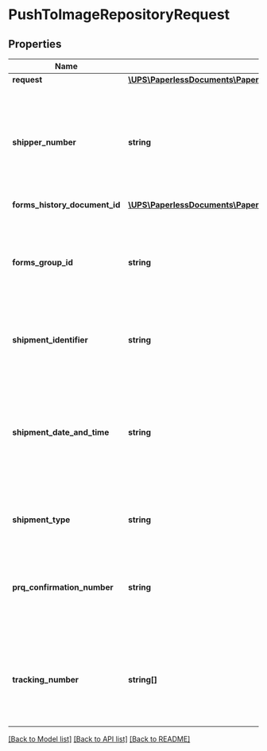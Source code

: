 # PushToImageRepositoryRequest

## Properties
Name | Type | Description | Notes
------------ | ------------- | ------------- | -------------
**request** | [**\UPS\PaperlessDocuments\PaperlessDocuments\PushToImageRepositoryRequestRequest**](PushToImageRepositoryRequestRequest.md) |  | 
**shipper_number** | **string** | The Shipper&#x27;s UPS Account Number.  Your UPS Account Number must have &#x27;Upload Forms Created Offline&#x27; enabled to use this webservice. | 
**forms_history_document_id** | [**\UPS\PaperlessDocuments\PaperlessDocuments\PushToImageRepositoryRequestFormsHistoryDocumentID**](PushToImageRepositoryRequestFormsHistoryDocumentID.md) |  | 
**forms_group_id** | **string** | FormsGroupID would be required in Push Request if user needs to update uploaded DocumentID(s) in Forms History.  N/A | [optional] 
**shipment_identifier** | **string** | Shipment Identifier is required for this request.  N/A | 
**shipment_date_and_time** | **string** | The date and time of the processed shipment. Required only for small package shipments. The valid format is yyyy-MM-dd-HH.mm.ss  N/A | [optional] 
**shipment_type** | **string** | Valid values are: 1 &#x3D; small package, 2 &#x3D; freight.  N/A | 
**prq_confirmation_number** | **string** | PRQ Confirmation being specified by client. Required for freight shipments.  N/A | [optional] 
**tracking_number** | **string[]** | UPS Tracking Number associated with this shipment. Required only for small package shipment.  N/A | [optional] 

[[Back to Model list]](../../README.md#documentation-for-models) [[Back to API list]](../../README.md#documentation-for-api-endpoints) [[Back to README]](../../README.md)


